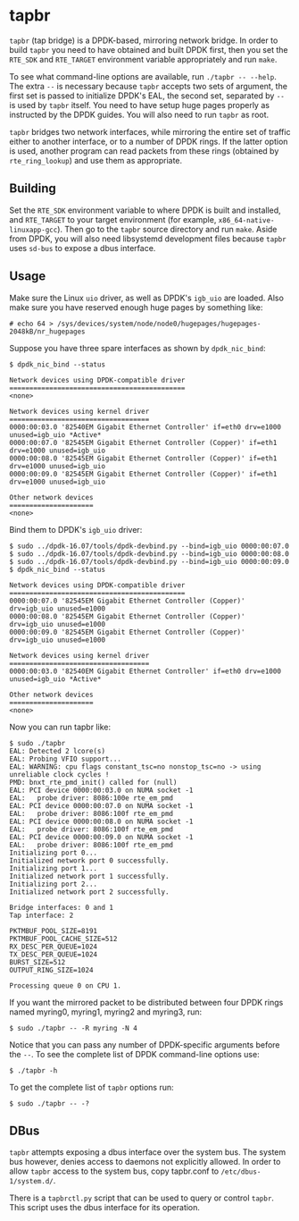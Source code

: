 tapbr
=====

`tapbr` (tap bridge) is a DPDK-based, mirroring network bridge. In
order to build `tapbr` you need to have obtained and built DPDK first,
then you set the `RTE_SDK` and `RTE_TARGET` environment variable
appropriately and run `make`.

To see what command-line options are available, run `./tapbr --
--help`. The extra `--` is necessary because `tapbr` accepts two sets
of argument, the first set is passed to initialize DPDK's EAL, the
second set, separated by `--` is used by `tapbr` itself. You need to
have setup huge pages properly as instructed by the DPDK guides. You
will also need to run `tapbr` as root.

`tapbr` bridges two network interfaces, while mirroring the entire set
of traffic either to another interface, or to a number of DPDK
rings. If the latter option is used, another program can read packets
from these rings (obtained by `rte_ring_lookup`) and use them as
appropriate.

## Building

Set the `RTE_SDK` environment variable to where DPDK is built and
installed, and `RTE_TARGET` to your target environment (for example,
`x86_64-native-linuxapp-gcc`). Then go to the `tapbr` source directory
and run `make`. Aside from DPDK, you will also need libsystemd
development files because `tapbr` uses `sd-bus` to expose a dbus
interface.

## Usage

Make sure the Linux `uio` driver, as well as DPDK's `igb_uio` are
loaded. Also make sure you have reserved enough huge pages by
something like:

    # echo 64 > /sys/devices/system/node/node0/hugepages/hugepages-2048kB/nr_hugepages

Suppose you have three spare interfaces as shown by `dpdk_nic_bind`:

    $ dpdk_nic_bind --status

    Network devices using DPDK-compatible driver
    ============================================
    <none>

    Network devices using kernel driver
    ===================================
    0000:00:03.0 '82540EM Gigabit Ethernet Controller' if=eth0 drv=e1000 unused=igb_uio *Active*
    0000:00:07.0 '82545EM Gigabit Ethernet Controller (Copper)' if=eth1 drv=e1000 unused=igb_uio
    0000:00:08.0 '82545EM Gigabit Ethernet Controller (Copper)' if=eth1 drv=e1000 unused=igb_uio
    0000:00:09.0 '82545EM Gigabit Ethernet Controller (Copper)' if=eth1 drv=e1000 unused=igb_uio

    Other network devices
    =====================
    <none>

Bind them to DPDK's `igb_uio` driver:

    $ sudo ../dpdk-16.07/tools/dpdk-devbind.py --bind=igb_uio 0000:00:07.0
    $ sudo ../dpdk-16.07/tools/dpdk-devbind.py --bind=igb_uio 0000:00:08.0
    $ sudo ../dpdk-16.07/tools/dpdk-devbind.py --bind=igb_uio 0000:00:09.0
    $ dpdk_nic_bind --status

    Network devices using DPDK-compatible driver
    ============================================
    0000:00:07.0 '82545EM Gigabit Ethernet Controller (Copper)' drv=igb_uio unused=e1000
    0000:00:08.0 '82545EM Gigabit Ethernet Controller (Copper)' drv=igb_uio unused=e1000
    0000:00:09.0 '82545EM Gigabit Ethernet Controller (Copper)' drv=igb_uio unused=e1000

    Network devices using kernel driver
    ===================================
    0000:00:03.0 '82540EM Gigabit Ethernet Controller' if=eth0 drv=e1000 unused=igb_uio *Active*

    Other network devices
    =====================
    <none>

Now you can run tapbr like:

    $ sudo ./tapbr
    EAL: Detected 2 lcore(s)
    EAL: Probing VFIO support...
    EAL: WARNING: cpu flags constant_tsc=no nonstop_tsc=no -> using unreliable clock cycles !
    PMD: bnxt_rte_pmd_init() called for (null)
    EAL: PCI device 0000:00:03.0 on NUMA socket -1
    EAL:   probe driver: 8086:100e rte_em_pmd
    EAL: PCI device 0000:00:07.0 on NUMA socket -1
    EAL:   probe driver: 8086:100f rte_em_pmd
    EAL: PCI device 0000:00:08.0 on NUMA socket -1
    EAL:   probe driver: 8086:100f rte_em_pmd
    EAL: PCI device 0000:00:09.0 on NUMA socket -1
    EAL:   probe driver: 8086:100f rte_em_pmd
    Initializing port 0...
    Initialized network port 0 successfully.
    Initializing port 1...
    Initialized network port 1 successfully.
    Initializing port 2...
    Initialized network port 2 successfully.

    Bridge interfaces: 0 and 1
    Tap interface: 2

    PKTMBUF_POOL_SIZE=8191
    PKTMBUF_POOL_CACHE_SIZE=512
    RX_DESC_PER_QUEUE=1024
    TX_DESC_PER_QUEUE=1024
    BURST_SIZE=512
    OUTPUT_RING_SIZE=1024

    Processing queue 0 on CPU 1.

If you want the mirrored packet to be distributed between four DPDK
rings named myring0, myring1, myring2 and myring3, run:

    $ sudo ./tapbr -- -R myring -N 4

Notice that you can pass any number of DPDK-specific arguments before
the `--`. To see the complete list of DPDK command-line options use:

    $ ./tapbr -h

To get the complete list of `tapbr` options run:

    $ sudo ./tapbr -- -?

## DBus

`tapbr` attempts exposing a dbus interface over the system bus. The
system bus however, denies access to daemons not explicitly
allowed. In order to allow `tapbr` access to the system bus, copy
tapbr.conf to `/etc/dbus-1/system.d/`.

There is a `tapbrctl.py` script that can be used to query or control
`tapbr`. This script uses the dbus interface for its operation.
